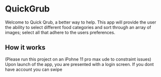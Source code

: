 # QuickGrub

Welcome to Quick Qrub, a better way to help.
This app will provide the user the ability to select different food categories and sort through an array of images; select
all that adhere to the users preferences.

## How it works 

(Please run this project on an iPohne 11 pro max ude to constraint issues)
Upon launch of the app, you are presented with a login screen.
If you dont have account you can swipe
